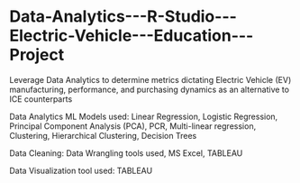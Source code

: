 # Data-Analytics---R-Studio---Electric-Vehicle---Education---Project
Leverage Data Analytics to determine metrics dictating Electric Vehicle (EV) manufacturing, performance, and purchasing dynamics as an alternative to ICE counterparts


Data Analytics ML Models used: Linear Regression, Logistic Regression, Principal Component Analysis (PCA), PCR, Multi-linear regression, Clustering, Hierarchical Clustering, Decision Trees

Data Cleaning: Data Wrangling tools used, MS Excel, TABLEAU

Data Visualization tool used: TABLEAU 
